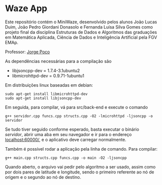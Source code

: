 # Waze App

Este repositório contém o MiniWaze, desenvolvido pelos alunos João Lucas Duim, João Pedro Giordani Donasolo e Fernanda Luísa Silva Gomes como projeto final da disciplina Estruturas de Dados e Algoritmos das graduações em Matemática Aplicada, Ciência de Dados e Inteligência Artificial pela FGV EMAp.

Professor: [Jorge Poco](https://emap.fgv.br/professores/jorge-poco)

As dependências necessárias para a compilação são

* libjsoncpp-dev = 1.7.4-3.1ubuntu2
* libmicrohttpd-dev = 0.9.71-1ubuntu1

Em distribuições linux baseadas em debian:

```
sudo apt-get install libmicrohttpd-dev
sudo apt-get install libjsoncpp-dev
```

Em seguida, para compilar, vá para src/back-end e execute o comando

```
g++ servidor.cpp funcs.cpp structs.cpp -O2 -lmicrohttpd -ljsoncpp -o servidor
```

Se tudo tiver seguido conforme esperado, basta executar o binário *servidor*, abrir uma aba em seu navegador e ir para o endereço [localhost:60000/](calhost:60000/), e o aplicativo deve carregar normalmente.

Também é possível rodar a aplicação pela linha de comando. Para compilar:

```
g++ main.cpp structs.cpp funcs.cpp -o main -O2 -ljsoncpp
```

Quando aberto, o arquivo vai pedir pelo algoritmo a ser usado, assim como por dois pares de latitude e longitude, sendo o primeiro referente ao nó de origem e o segundo ao nó de destino. 
